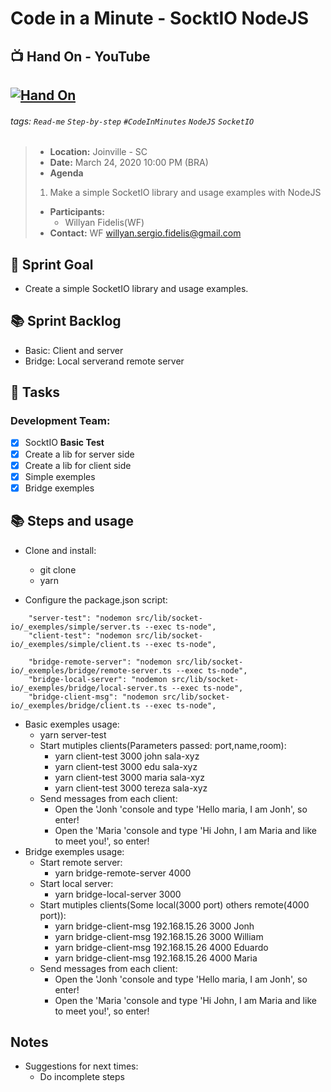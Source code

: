 <!-- 
More info about markdown:
https://hackmd.io/
https://guides.github.com/features/mastering-markdown/
https://stackoverflow.com/questions/11804820/how-can-i-embed-a-youtube-video-on-github-wiki-pages
 -->
Code in a Minute - SocktIO NodeJS
===

:tv: Hand On - YouTube
---
[![Hand On](https://img.youtube.com/vi/SzITWK9nu3M/0.jpg)](https://www.youtube.com/watch?v=SzITWK9nu3M)
---

###### tags: `Read-me` `Step-by-step` `#CodeInMinutes` `NodeJS` `SocketIO`

> - **Location:** Joinville - SC
> - **Date:** March 24, 2020 10:00 PM (BRA)
> - **Agenda**
> 1. Make a simple SocketIO library and usage examples with NodeJS
> 
> - **Participants:**
>     - Willyan Fidelis(WF)
> - **Contact:** WF <willyan.sergio.fidelis@gmail.com>



:dart: Sprint Goal
---
- Create a simple SocketIO library and usage examples.

:books: Sprint Backlog
---
- Basic: Client and server
- Bridge: Local serverand remote server


:closed_book: Tasks
--

### Development Team:
- [x] SocktIO **Basic Test**
- [x] Create a lib for server side
- [x] Create a lib for client side
- [x] Simple exemples
- [x] Bridge exemples

:books: Steps and usage
---

- Clone and install:
    - git clone 
    - yarn
    
- Configure the package.json script:

```
    "server-test": "nodemon src/lib/socket-io/_exemples/simple/server.ts --exec ts-node",
    "client-test": "nodemon src/lib/socket-io/_exemples/simple/client.ts --exec ts-node",

    "bridge-remote-server": "nodemon src/lib/socket-io/_exemples/bridge/remote-server.ts --exec ts-node",
    "bridge-local-server": "nodemon src/lib/socket-io/_exemples/bridge/local-server.ts --exec ts-node",
    "bridge-client-msg": "nodemon src/lib/socket-io/_exemples/bridge/client.ts --exec ts-node",
```
    
- Basic exemples usage:
    - yarn server-test
    - Start mutiples clients(Parameters passed: port,name,room):
        - yarn client-test 3000 john sala-xyz
        - yarn client-test 3000 edu sala-xyz
        - yarn client-test 3000 maria sala-xyz
        - yarn client-test 3000 tereza sala-xyz
    - Send messages from each client:
        - Open  the 'Jonh 'console and type 'Hello maria, I am Jonh', so enter!
        - Open  the 'Maria 'console and type 'Hi John, I am Maria and like to meet you!', so enter!
- Bridge exemples usage:
    - Start remote server:
        - yarn bridge-remote-server 4000
    - Start local server:
        - yarn bridge-local-server 3000
    - Start mutiples clients(Some local(3000 port) others remote(4000 port)):
        - yarn bridge-client-msg 192.168.15.26 3000 Jonh
        - yarn bridge-client-msg 192.168.15.26 3000 William
        - yarn bridge-client-msg 192.168.15.26 4000 Eduardo
        - yarn bridge-client-msg 192.168.15.26 4000 Maria
    - Send messages from each client:
        - Open  the 'Jonh 'console and type 'Hello maria, I am Jonh', so enter!
        - Open  the 'Maria 'console and type 'Hi John, I am Maria and like to meet you!', so enter!

## Notes 
- Suggestions for next times:
    - Do incomplete steps
